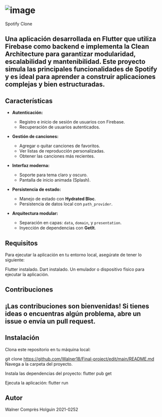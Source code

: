 # ![image](https://github.com/user-attachments/assets/23ecfb88-6083-4c09-b2ff-b0defa8e5acf)  

Spotify Clone

Una aplicación desarrollada en Flutter que utiliza Firebase como backend e implementa la Clean Architecture para garantizar modularidad, escalabilidad y mantenibilidad. Este proyecto simula las principales funcionalidades de Spotify y es ideal para aprender a construir aplicaciones complejas y bien estructuradas.
---

## Características

- **Autenticación:**
  - Registro e inicio de sesión de usuarios con Firebase.
  - Recuperación de usuarios autenticados.
  
- **Gestión de canciones:**
  - Agregar o quitar canciones de favoritos.
  - Ver listas de reproducción personalizadas.
  - Obtener las canciones más recientes.

- **Interfaz moderna:**
  - Soporte para tema claro y oscuro.
  - Pantalla de inicio animada (Splash).

- **Persistencia de estado:**
  - Manejo de estado con **Hydrated Bloc**.
  - Persistencia de datos local con `path_provider`.

- **Arquitectura modular:**
  - Separación en capas: `data`, `domain`, y `presentation`.
  - Inyección de dependencias con **GetIt**.

## Requisitos
Para ejecutar la aplicación en tu entorno local, asegúrate de tener lo siguiente:

Flutter instalado.
Dart instalado.
Un emulador o dispositivo físico para ejecutar la aplicación.
##  Contribuciones

¡Las contribuciones son bienvenidas! Si tienes ideas o encuentras algún problema, abre un issue o envía un pull request.
---

## Instalación
Clona este repositorio en tu máquina local:

git clone https://github.com/Walner18/Final-project/edit/main/README.md
Navega a la carpeta del proyecto.

Instala las dependencias del proyecto: flutter pub get

Ejecuta la aplicación: flutter run

##  Autor
  Walner Comprès Holguìn 2021-0252
